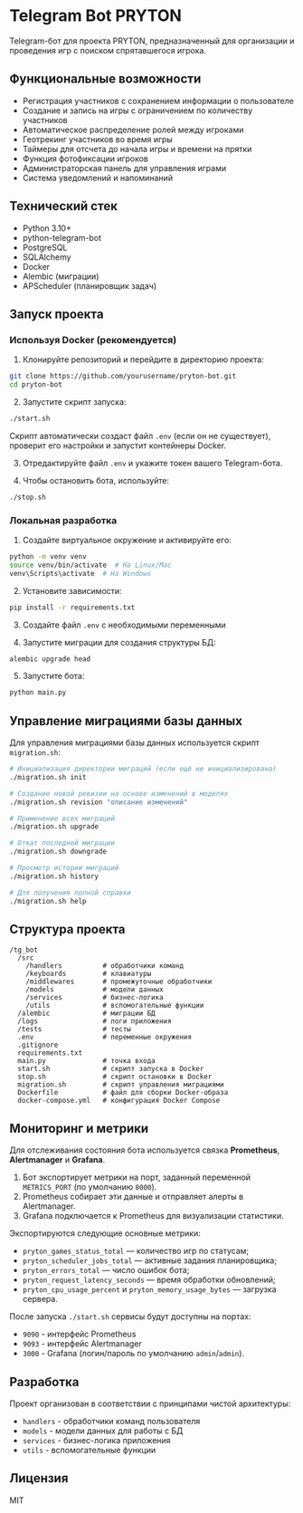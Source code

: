 # Telegram Bot PRYTON

Telegram-бот для проекта PRYTON, предназначенный для организации и проведения игр с поиском спрятавшегося игрока.

## Функциональные возможности

- Регистрация участников с сохранением информации о пользователе
- Создание и запись на игры с ограничением по количеству участников
- Автоматическое распределение ролей между игроками
- Геотрекинг участников во время игры
- Таймеры для отсчета до начала игры и времени на прятки
- Функция фотофиксации игроков
- Администраторская панель для управления играми
- Система уведомлений и напоминаний

## Технический стек

- Python 3.10+
- python-telegram-bot
- PostgreSQL
- SQLAlchemy
- Docker
- Alembic (миграции)
- APScheduler (планировщик задач)

## Запуск проекта

### Используя Docker (рекомендуется)

1. Клонируйте репозиторий и перейдите в директорию проекта:

```bash
git clone https://github.com/yourusername/pryton-bot.git
cd pryton-bot
```

2. Запустите скрипт запуска:

```bash
./start.sh
```

Скрипт автоматически создаст файл `.env` (если он не существует), проверит его настройки и запустит контейнеры Docker.

3. Отредактируйте файл `.env` и укажите токен вашего Telegram-бота.

4. Чтобы остановить бота, используйте:

```bash
./stop.sh
```

### Локальная разработка

1. Создайте виртуальное окружение и активируйте его:

```bash
python -m venv venv
source venv/bin/activate  # На Linux/Mac
venv\Scripts\activate  # На Windows
```

2. Установите зависимости:

```bash
pip install -r requirements.txt
```

3. Создайте файл `.env` с необходимыми переменными

4. Запустите миграции для создания структуры БД:

```bash
alembic upgrade head
```

5. Запустите бота:

```bash
python main.py
```

## Управление миграциями базы данных

Для управления миграциями базы данных используется скрипт `migration.sh`:

```bash
# Инициализация директории миграций (если ещё не инициализирована)
./migration.sh init

# Создание новой ревизии на основе изменений в моделях
./migration.sh revision "описание изменений"

# Применение всех миграций
./migration.sh upgrade

# Откат последней миграции
./migration.sh downgrade

# Просмотр истории миграций
./migration.sh history

# Для получения полной справки
./migration.sh help
```

## Структура проекта

```
/tg_bot
  /src
    /handlers          # обработчики команд
    /keyboards         # клавиатуры
    /middlewares       # промежуточные обработчики
    /models            # модели данных
    /services          # бизнес-логика
    /utils             # вспомогательные функции
  /alembic             # миграции БД
  /logs                # логи приложения
  /tests               # тесты
  .env                 # переменные окружения
  .gitignore
  requirements.txt
  main.py              # точка входа
  start.sh             # скрипт запуска в Docker
  stop.sh              # скрипт остановки в Docker
  migration.sh         # скрипт управления миграциями
  Dockerfile           # файл для сборки Docker-образа
  docker-compose.yml   # конфигурация Docker Compose
```

## Мониторинг и метрики

Для отслеживания состояния бота используется связка **Prometheus**, **Alertmanager** и **Grafana**.

1. Бот экспортирует метрики на порт, заданный переменной `METRICS_PORT` (по умолчанию `8000`).
2. Prometheus собирает эти данные и отправляет алерты в Alertmanager.
3. Grafana подключается к Prometheus для визуализации статистики.

Экспортируются следующие основные метрики:
- `pryton_games_status_total` — количество игр по статусам;
- `pryton_scheduler_jobs_total` — активные задания планировщика;
- `pryton_errors_total` — число ошибок бота;
- `pryton_request_latency_seconds` — время обработки обновлений;
- `pryton_cpu_usage_percent` и `pryton_memory_usage_bytes` — загрузка сервера.

После запуска `./start.sh` сервисы будут доступны на портах:

- `9090` - интерфейс Prometheus
- `9093` - интерфейс Alertmanager
- `3000` - Grafana (логин/пароль по умолчанию `admin`/`admin`).


## Разработка

Проект организован в соответствии с принципами чистой архитектуры:

- `handlers` - обработчики команд пользователя
- `models` - модели данных для работы с БД
- `services` - бизнес-логика приложения
- `utils` - вспомогательные функции

## Лицензия

MIT 